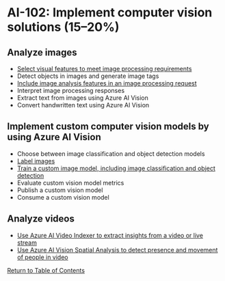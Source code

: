 # AI-102: Implement computer vision solutions (15–20%)

## Analyze images
* [Select visual features to meet image processing requirements](https://learn.microsoft.com/en-us/azure/ai-services/computer-vision/overview-image-analysis)
* Detect objects in images and generate image tags
* [Include image analysis features in an image processing request](https://learn.microsoft.com/en-us/azure/ai-services/computer-vision/quickstarts-sdk/image-analysis-client-library)
* Interpret image processing responses
* Extract text from images using Azure AI Vision
* Convert handwritten text using Azure AI Vision

## Implement custom computer vision models by using Azure AI Vision
* Choose between image classification and object detection models
* [Label images](https://learn.microsoft.com/en-us/azure/ai-services/custom-vision-service/suggested-tags)
* [Train a custom image model, including image classification and object detection](https://learn.microsoft.com/en-us/azure/ai-services/computer-vision/how-to/model-customization)
* Evaluate custom vision model metrics
* Publish a custom vision model
* Consume a custom vision model

## Analyze videos
* [Use Azure AI Video Indexer to extract insights from a video or live stream](https://learn.microsoft.com/en-us/azure/azure-video-indexer/video-indexer-overview)
* [Use Azure AI Vision Spatial Analysis to detect presence and movement of people in video](https://learn.microsoft.com/en-us/azure/ai-services/computer-vision/intro-to-spatial-analysis-public-preview)

[Return to Table of Contents](README.md)